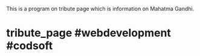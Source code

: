 This is a program on tribute page which is information on Mahatma Gandhi.
# tribute_page #webdevelopment #codsoft
